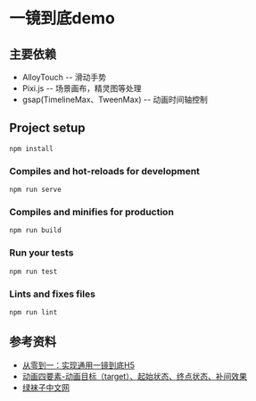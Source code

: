 # 一镜到底demo

## 主要依赖

+ AlloyTouch -- 滑动手势
+ Pixi.js -- 场景画布，精灵图等处理
+ gsap(TimelineMax、TweenMax) -- 动画时间轴控制

## Project setup
```
npm install
```

### Compiles and hot-reloads for development
```
npm run serve
```

### Compiles and minifies for production
```
npm run build
```

### Run your tests
```
npm run test
```

### Lints and fixes files
```
npm run lint
```

## 参考资料
+ [从零到一：实现通用一镜到底H5](https://segmentfault.com/a/1190000017848401)
+ [动画四要素-动画目标（target）、起始状态、终点状态、补间效果](https://www.tweenmax.com.cn/api/tweenmax/)
+ [绿袜子中文网](https://www.tweenmax.com.cn)